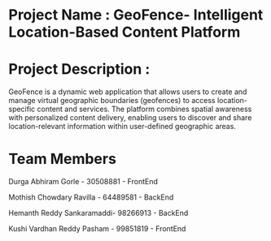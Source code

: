 # Project Name : GeoFence- Intelligent Location-Based Content Platform

# Project Description :
GeoFence is a dynamic web application that allows users to create and manage virtual geographic boundaries (geofences) to access location-specific content and services. The platform combines spatial awareness with personalized content delivery, enabling users to discover and share location-relevant information within user-defined geographic areas.

# Team Members
Durga Abhiram Gorle - 30508881  - FrontEnd

Mothish Chowdary Ravilla - 64489581 - BackEnd

Hemanth Reddy Sankaramaddi- 98266913 - BackEnd

Kushi Vardhan Reddy Pasham - 99851819 - FrontEnd
